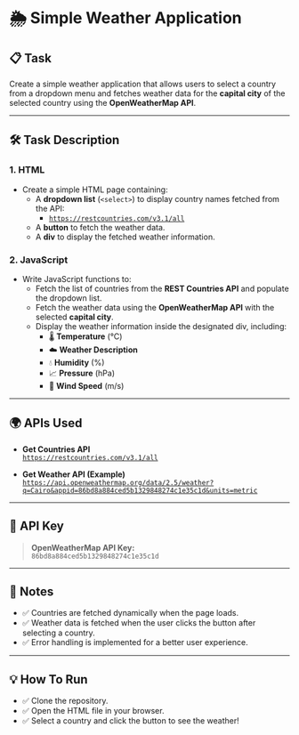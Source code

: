 # 🌦️ Simple Weather Application

## 📋 Task
Create a simple weather application that allows users to select a country from a dropdown menu and fetches weather data for the **capital city** of the selected country using the **OpenWeatherMap API**.

---

## 🛠️ Task Description

### 1. HTML
- Create a simple HTML page containing:
  - A **dropdown list** (`<select>`) to display country names fetched from the API:
    - [`https://restcountries.com/v3.1/all`](https://restcountries.com/v3.1/all)
  - A **button** to fetch the weather data.
  - A **div** to display the fetched weather information.

### 2. JavaScript
- Write JavaScript functions to:
  - Fetch the list of countries from the **REST Countries API** and populate the dropdown list.
  - Fetch the weather data using the **OpenWeatherMap API** with the selected **capital city**.
  - Display the weather information inside the designated div, including:
    - 🌡️ **Temperature** (°C)
    - ☁️ **Weather Description**
    - 💧 **Humidity** (%)
    - 📈 **Pressure** (hPa)
    - 💨 **Wind Speed** (m/s)

---

## 🌍 APIs Used

- **Get Countries API**  
  [`https://restcountries.com/v3.1/all`](https://restcountries.com/v3.1/all)

- **Get Weather API (Example)**  
  [`https://api.openweathermap.org/data/2.5/weather?q=Cairo&appid=86bd8a884ced5b1329848274c1e35c1d&units=metric`](https://api.openweathermap.org/data/2.5/weather?q=Cairo&appid=86bd8a884ced5b1329848274c1e35c1d&units=metric)

---

## 🔑 API Key

> **OpenWeatherMap API Key:**  
> `86bd8a884ced5b1329848274c1e35c1d`

---

## 📝 Notes

- ✅ Countries are fetched dynamically when the page loads.
- ✅ Weather data is fetched when the user clicks the button after selecting a country.
- ✅ Error handling is implemented for a better user experience.
---
## 💡 How To Run

- ✅ Clone the repository.
- ✅ Open the HTML file in your browser.
- ✅ Select a country and click the button to see the weather!

